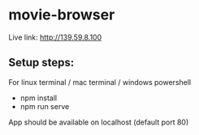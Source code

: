 # movie-browser

Live link: http://139.59.8.100
## Setup steps:

For linux terminal / mac terminal / windows powershell

 - npm install
 - npm run serve

 App should be available on localhost (default port 80)